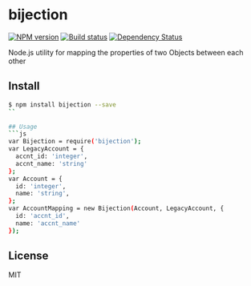 bijection
=====================

[![NPM version][npm-image]][npm-url]
[![Build status][travis-image]][travis-url]
[![Dependency Status][daviddm-image]][daviddm-url]

Node.js utility for mapping the properties of two Objects between each other


## Install
```sh
$ npm install bijection --save
``

## Usage
```js
var Bijection = require('bijection');
var LegacyAccount = {
  accnt_id: 'integer',
  accnt_name: 'string'
};
var Account = {
  id: 'integer',
  name: 'string',
};
var AccountMapping = new Bijection(Account, LegacyAccount, {
  id: 'accnt_id',
  name: 'accnt_name'
});
```

## License
MIT

[npm-image]: https://img.shields.io/npm/v/bijection.svg?style=flat
[npm-url]: https://npmjs.org/package/bijection
[travis-image]: https://img.shields.io/travis/tjwebb/bijection.svg?style=flat
[travis-url]: https://travis-ci.org/tjwebb/bijection
[daviddm-image]: http://img.shields.io/david/tjwebb/bijection.svg?style=flat
[daviddm-url]: https://david-dm.org/tjwebb/bijection
